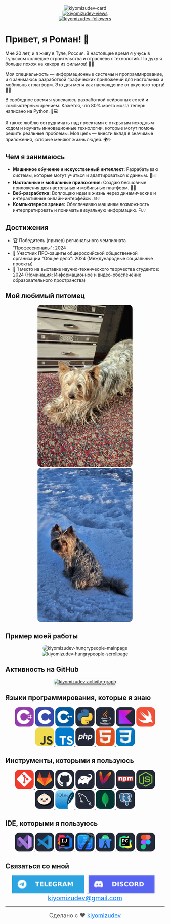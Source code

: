 <div align="center">
    <img src="https://socialify.git.ci/kiyomizudev/kiyomizudev/image?description=1&descriptionEditable=MOBILE%20AND%20DESKTOP%20SOFTWARE%20DEVELOPER&font=Source%20Code%20Pro&forks=1&issues=1&language=1&name=1&owner=1&pattern=Circuit%20Board&pulls=1&stargazers=1&theme=Auto" width="640" height="320" alt="kiyomizudev-card"/>
    <br>
    <a href="https://github.com/kiyomizudev">
        <img src="https://komarev.com/ghpvc/?username=kiyomizudev&label=Profile%20views&color=0e75b6&style=flat" alt="kiyomizudev-views"/> 
    </a>
    <br>
    <a href="https://www.github.com/kiyomizudev" target="_blank" rel="noreferrer">
        <img src="https://img.shields.io/github/followers/kiyomizudev?logo=github&style=for-the-badge&color=0891b2&labelColor=1c1917" alt="kiyomizudev-followers">
    </a>
</div>

# Привет, я Роман! 🚀

Мне 20 лет, и я живу в Туле, Россия. В настоящее время я учусь в Тульском колледже строительства и отраслевых технологий. По духу я больше похож на хакера из фильмов! 🕵️‍♂️

Моя специальность — информационные системы и программирование, и я занимаюсь разработкой графических приложений для настольных и мобильных платформ. Это для меня как наслаждение от вкусного торта! 🍰😎

В свободное время я увлекаюсь разработкой нейронных сетей и компьютерным зрением. Кажется, что 80% моего мозга теперь написано на Python. 🐍💻

Я также люблю сотрудничать над проектами с открытым исходным кодом и изучать инновационные технологии, которые могут помочь решить реальные проблемы. Моя цель — внести вклад в значимые приложения, которые меняют жизнь людей. 🌍✨

## Чем я занимаюсь

- **Машинное обучение и искусственный интеллект:** Разрабатываю системы, которые могут учиться и адаптироваться к данным. 🤖📈
- **Настольные и мобильные приложения:** Создаю бесшовные приложения для настольных и мобильных платформ. 📱🎨
- **Веб-разработка:** Воплощаю идеи в жизнь через динамические и интерактивные онлайн-интерфейсы. 🌐💡
- **Компьютерное зрение:** Обеспечиваю машинам возможность интерпретировать и понимать визуальную информацию. 🔍💡

## Достижения

- 🏆 Победитель (призер) регионального чемпионата "Профессионалы": 2024
- 🌟 Участник ПРО-защиты общероссийской общественной организации "Общее дело": 2024 (Международные социальные проекты)
- 🥇 1 место на выставке научно-технического творчества студентов: 2024 (Номинация: Информационное и видео-обеспечение образовательного пространства)

## Мой любимый питомец

<div align="center">
    <img src="./assets/content/Pet_1.jpg" style="width: 300px; height: auto; border-radius: 10px" alt="kiyomizudev-pet-1">
    <img src="./assets/content/Pet_2.jpg" style="width: 300px; height: auto; border-radius: 10px" alt="kiyomizudev-pet-2">
</div>

## Пример моей работы

<div align="center">
    <img src="./assets/content/HungryPeople-MainPage.png" style="width: 300px; height: auto; border-radius: 10px" alt="kiyomizudev-hungrypeople-mainpage">
    <img src="./assets/content/HungryPeople-ScrollPage.png" style="width: 300px; height: auto; border-radius: 10px" alt="kiyomizudev-hungrypeople-scrollpage">
</div>

## Активность на GitHub

<div align="center">
    <a href="https://github.com/kiyomizudev">
        <img src="https://github-readme-activity-graph.vercel.app/graph?username=kiyomizudev&theme=react" alt="kiyomizudev-activity-graph" style="border-radius: 10px; box-shadow: 0 4px 8px rgba(0, 0, 0, 0.1);">
    </a>
</div>

## Языки программирования, которые я знаю

<div align="center">
    <a href="https://learn.microsoft.com/ru-ru/dotnet/csharp/">
        <img src="./assets/CS.svg" width="60"/>
    </a>
    <a href="https://learn.microsoft.com/ru-ru/cpp/c-language/?view=msvc-170">
        <img src="./assets/C.svg" width="60"/>
    </a>
    <a href="https://learn.microsoft.com/ru-ru/cpp/cpp/?view=msvc-170">
        <img src="./assets/CPP.svg" width="60"/>
    </a>
    <a href="https://www.python.org/">
        <img src="./assets/Python.svg" width="60"/>
    </a>
    <a href="https://www.java.com/en/">
        <img src="./assets/Java.svg" width="60"/>
    </a>
    <a href="https://kotlinlang.org/">
        <img src="./assets/Kotlin.svg" width="60"/>
    </a>
    <a href="https://www.swift.org/">
        <img src="./assets/Swift.svg" width="60"/>
    </a>
    <a href="https://developer.mozilla.org/en-US/docs/Web/JavaScript">
        <img src="./assets/JavaScript.svg" width="60"/>
    </a>
    <a href="https://www.typescriptlang.org/">
        <img src="./assets/TypeScript.svg" width="60"/>
    </a>
    <a href="https://www.php.net/">
        <img src="./assets/PHP.svg" width="60"/>
    </a>
    <a href="https://developer.mozilla.org/ru/docs/Learn/Getting_started_with_the_web/HTML_basics">
        <img src="./assets/HTML.svg" width="60"/>
    </a>
    <a href="https://developer.mozilla.org/ru/docs/Learn/Getting_started_with_the_web/CSS_basics">
        <img src="./assets/CSS.svg" width="60"/>
    </a>
</div>

## Инструменты, которыми я пользуюсь

<div align="center">
    <a href="https://git-scm.com/">
        <img src="./assets/Git.svg" width="60" alt="Git"/>
    </a>
    <a href="https://about.gitlab.com/">
        <img src="./assets/GitLab.svg" width="60" alt="GitLab"/>
    </a>
    <a href="https://github.com/">
        <img src="./assets/GitHub.svg" width="60" alt="GitHub"/>
    </a>
    <a href="https://gradle.org/">
        <img src="./assets/Gradle.svg" width="60" alt="Gradle"/>
    </a>
    <a href="https://maven.apache.org/">
        <img src="./assets/Maven.svg" width="60" alt="Maven"/>
    </a>
    <a href="https://www.npmjs.com/">
        <img src="./assets/Npm.svg" width="60" alt="NPM"/>
    </a>
    <a href="https://nodejs.org/">
        <img src="./assets/NodeJS.svg" width="60" alt="Node.js"/>
    </a>
    <a href="https://bun.sh/">
        <img src="./assets/Bun.svg" width="60" alt="Bun"/>
    </a>
    <a href="https://www.sqlite.org/">
        <img src="./assets/SQLite.svg" width="60" alt="SQLite"/>
    </a>
    <a href="https://www.mysql.com/">
        <img src="./assets/MySQL.svg" width="60" alt="MySQL"/>
    </a>
    <a href="https://www.mongodb.com/">
        <img src="./assets/MongoDB.svg" width="60" alt="MongoDB"/>
    </a>
    <a href="https://www.postgresql.org/">
        <img src="./assets/PostgreSQL.svg" width="60" alt="PostgreSQL"/>
    </a>
</div>

## IDE, которыми я пользуюсь

<div align="center">
    <a href="https://visualstudio.microsoft.com/downloads/">
        <img src="./assets/VisualStudio.svg" width="60"/>
    </a>
    <a href="https://code.visualstudio.com/">
        <img src="./assets/VSCode.svg" width="60"/>
    </a>
    <a href="https://www.jetbrains.com/ru-ru/idea/">
        <img src="./assets/Idea.svg" width="60"/>
    </a>
    <a href="https://developer.apple.com/xcode/">
        <img src="./assets/XCode.svg" width="60"/>
    </a>
    <a href="https://developer.android.com/studio">
        <img src="./assets/AndroidStudio.svg" width="60"/>
    </a>
    <a href="https://www.jetbrains.com/pycharm/">
        <img src="./assets/PyCharm.svg" width="60"/>
    </a>
    <a href="https://www.figma.com/">
        <img src="./assets/Figma.svg" width="60"/>
    </a>
</div>

## Связаться со мной

<div align="center">
    <a href="https://t.me/kiyomizudev">
        <img src="./assets/Telegram-Square.svg" style="margin-right: 10px" alt="kiyomizudev-telegram"/>
    </a>
    <a href="https://discordapp.com/users/1013231151177023559">
        <img src="./assets/Discord-Square.svg" style="margin-right: 10px" alt="kiyomizudev-discord"/>
    </a>
    <br>
    <a href="mailto:kiyomizudev@gmail.com" style="font-size: 20px; color: #007bff">kiyomizudev@gmail.com</a>
</div>

---

<div align="center">
    <p style="font-size: 18px; color: #555;">Сделано с ❤️ <a href="https://github.com/kiyomizudev" style="color: #007bff;">kiyomizudev</a></p>
</div>
